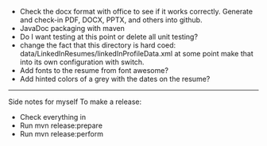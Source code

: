 * Check the docx format with office to see if it works correctly.
  Generate and check-in PDF, DOCX, PPTX, and others into github.
* JavaDoc packaging with maven
* Do I want testing at this point or delete all unit testing?
* change the fact that this directory is hard coed:
      data/LinkedInResumes/linkedInProfileData.xml
  at some point make that into its own configuration with switch.
* Add fonts to the resume from font awesome?
* Add hinted colors of a grey with the dates on the resume?


-----
Side notes for myself
To make a release:

- Check everything in
- Run mvn release:prepare
- Run mvn release:perform

